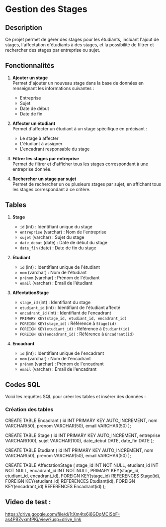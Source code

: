# Gestion des Stages

## Description
Ce projet permet de gérer des stages pour les étudiants, incluant l'ajout de stages, l'affectation d'étudiants à des stages, et la possibilité de filtrer et rechercher des stages par entreprise ou sujet.
## Fonctionnalités

1. **Ajouter un stage**  
   Permet d'ajouter un nouveau stage dans la base de données en renseignant les informations suivantes :  
   - Entreprise  
   - Sujet  
   - Date de début  
   - Date de fin  

2. **Affecter un étudiant**  
   Permet d'affecter un étudiant à un stage spécifique en précisant :  
   - Le stage à affecter  
   - L'étudiant à assigner  
   - L'encadrant responsable du stage  

3. **Filtrer les stages par entreprise**  
   Permet de filtrer et d'afficher tous les stages correspondant à une entreprise donnée.

4. **Rechercher un stage par sujet**  
   Permet de rechercher un ou plusieurs stages par sujet, en affichant tous les stages correspondant à ce critère.

## Tables

1. **Stage**
   - `id` (int) : Identifiant unique du stage
   - `entreprise` (varchar) : Nom de l'entreprise
   - `sujet` (varchar) : Sujet du stage
   - `date_debut` (date) : Date de début du stage
   - `date_fin` (date) : Date de fin du stage

2. **Étudiant**
   - `id` (int) : Identifiant unique de l'étudiant
   - `nom` (varchar) : Nom de l'étudiant
   - `prénom` (varchar) : Prénom de l'étudiant
   - `email` (varchar) : Email de l'étudiant

3. **AffectationStage**
   - `stage_id` (int) : Identifiant du stage
   - `etudiant_id` (int) : Identifiant de l'étudiant affecté
   - `encadrant_id` (int) : Identifiant de l'encadrant
   - `PRIMARY KEY(stage_id, etudiant_id, encadrant_id)`
   - `FOREIGN KEY(stage_id)` : Référence à `Stage(id)`
   - `FOREIGN KEY(etudiant_id)` : Référence à `Etudiant(id)`
   - `FOREIGN KEY(encadrant_id)` : Référence à `Encadrant(id)`

4. **Encadrant**
   - `id` (int) : Identifiant unique de l'encadrant
   - `nom` (varchar) : Nom de l'encadrant
   - `prénom` (varchar) : Prénom de l'encadrant
   - `email` (varchar) : Email de l'encadrant

## Codes SQL

Voici les requêtes SQL pour créer les tables et insérer des données :

### Création des tables
CREATE TABLE Encadrant (
    id INT PRIMARY KEY AUTO_INCREMENT,
    nom VARCHAR(50),
    prenom VARCHAR(50),
    email VARCHAR(50)
);

CREATE TABLE Stage (
    id INT PRIMARY KEY AUTO_INCREMENT,
    entreprise VARCHAR(100),
    sujet VARCHAR(100),
    date_debut DATE,
    date_fin DATE
);

CREATE TABLE Etudiant (
    id INT PRIMARY KEY AUTO_INCREMENT,
    nom VARCHAR(50),
    prenom VARCHAR(50),
    email VARCHAR(50)
);

CREATE TABLE AffectationStage (
    stage_id INT NOT NULL,
    etudiant_id INT NOT NULL,
    encadrant_id INT NOT NULL,
    PRIMARY KEY(stage_id, etudiant_id, encadrant_id),
    FOREIGN KEY(stage_id) REFERENCES Stage(id),
    FOREIGN KEY(etudiant_id) REFERENCES Etudiant(id),
    FOREIGN KEY(encadrant_id) REFERENCES Encadrant(id)
);

## Video de test :
https://drive.google.com/file/d/1tXm4tx6j6GDqMCISbF-as4PBZvxmfPKj/view?usp=drive_link 
